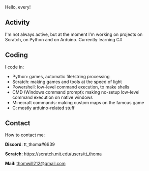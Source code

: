Hello, every!

Activity
--------
I'm not always active, but at the moment I'm working on projects on Scratch, on Python and on Arduino.
Currently learning C#

Coding
------
I code in:
- Python: games, automatic file/string processing
- Scratch: making games and tools at the speed of light
- Powershell: low-level command execution, to make shells
- CMD (Windows command prompt): making no-setup low-level command execution on native windows
- Minecraft commands: making custom maps on the famous game
- C: mostly arduino-related stuff

Contact
-------
How to contact me:

**Discord**: tt_thoma#6939

**Scratch**: https://scratch.mit.edu/users/tt_thoma

**Mail**: thomwill212@gmail.com
